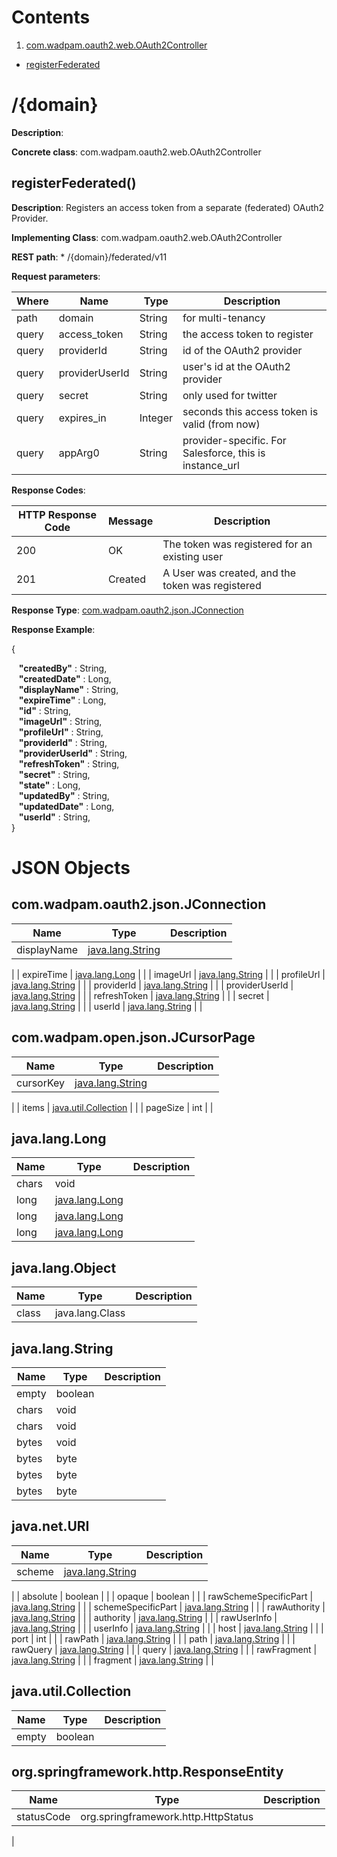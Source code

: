 <!-- Table of Contents ---------------------------------------------------->
Contents
========
1. [com.wadpam.oauth2.web.OAuth2Controller](/${rp})
  * [registerFederated](#registerFederated)

<!-- Resource: /person ---------------------------------------------------->
/{domain}
============

**Description**: 

**Concrete class**: com.wadpam.oauth2.web.OAuth2Controller

<!-- Method: findByName() ---------------------------------------------------->		

registerFederated()
----------------

**Description**: Registers an access token from a separate (federated) OAuth2 Provider.

**Implementing Class**: com.wadpam.oauth2.web.OAuth2Controller

**REST path**: *     /{domain}/federated/v11

**Request parameters**:

| Where | Name | Type | Description |
|-------|------|------|-------------|
| path | domain | String | for multi-tenancy |
| query | access_token | String | the access token to register |
| query | providerId | String | id of the OAuth2 provider |
| query | providerUserId | String | user's id at the OAuth2 provider |
| query | secret | String | only used for twitter |
| query | expires_in | Integer | seconds this access token is valid (from now) |
| query | appArg0 | String | provider-specific. For Salesforce, this is instance_url |


**Response Codes**:

| HTTP Response Code | Message | Description |
|--------------------|---------|-------------|
| 200 | OK | The token was registered for an existing user |
| 201 | Created | A User was created, and the token was registered |

**Response Type**: [com.wadpam.oauth2.json.JConnection](#com.wadpam.oauth2.json.JConnection)

**Response Example**:

{<div>&nbsp;&nbsp;&nbsp;<b>"createdBy"</b>&nbsp;:&nbsp;String,</div><div>&nbsp;&nbsp;&nbsp;<b>"createdDate"</b>&nbsp;:&nbsp;Long,</div><div>&nbsp;&nbsp;&nbsp;<b>"displayName"</b>&nbsp;:&nbsp;String,</div><div>&nbsp;&nbsp;&nbsp;<b>"expireTime"</b>&nbsp;:&nbsp;Long,</div><div>&nbsp;&nbsp;&nbsp;<b>"id"</b>&nbsp;:&nbsp;String,</div><div>&nbsp;&nbsp;&nbsp;<b>"imageUrl"</b>&nbsp;:&nbsp;String,</div><div>&nbsp;&nbsp;&nbsp;<b>"profileUrl"</b>&nbsp;:&nbsp;String,</div><div>&nbsp;&nbsp;&nbsp;<b>"providerId"</b>&nbsp;:&nbsp;String,</div><div>&nbsp;&nbsp;&nbsp;<b>"providerUserId"</b>&nbsp;:&nbsp;String,</div><div>&nbsp;&nbsp;&nbsp;<b>"refreshToken"</b>&nbsp;:&nbsp;String,</div><div>&nbsp;&nbsp;&nbsp;<b>"secret"</b>&nbsp;:&nbsp;String,</div><div>&nbsp;&nbsp;&nbsp;<b>"state"</b>&nbsp;:&nbsp;Long,</div><div>&nbsp;&nbsp;&nbsp;<b>"updatedBy"</b>&nbsp;:&nbsp;String,</div><div>&nbsp;&nbsp;&nbsp;<b>"updatedDate"</b>&nbsp;:&nbsp;Long,</div><div>&nbsp;&nbsp;&nbsp;<b>"userId"</b>&nbsp;:&nbsp;String,</div>}
				

JSON Objects
============

<!-- JSON object: com.wadpam.oauth2.json.JConnection ---------------------------------------------------->		
com.wadpam.oauth2.json.JConnection
------------

| Name | Type | Description |
|------|------|-------------|
| displayName | <a href="api.html#java.lang.String" class="link">java.lang.String</a> | 
 |
| expireTime | <a href="api.html#java.lang.Long" class="link">java.lang.Long</a> | 
 |
| imageUrl | <a href="api.html#java.lang.String" class="link">java.lang.String</a> | 
 |
| profileUrl | <a href="api.html#java.lang.String" class="link">java.lang.String</a> | 
 |
| providerId | <a href="api.html#java.lang.String" class="link">java.lang.String</a> | 
 |
| providerUserId | <a href="api.html#java.lang.String" class="link">java.lang.String</a> | 
 |
| refreshToken | <a href="api.html#java.lang.String" class="link">java.lang.String</a> | 
 |
| secret | <a href="api.html#java.lang.String" class="link">java.lang.String</a> | 
 |
| userId | <a href="api.html#java.lang.String" class="link">java.lang.String</a> | 
 |
<!-- JSON object: com.wadpam.open.json.JCursorPage ---------------------------------------------------->		
com.wadpam.open.json.JCursorPage
------------

| Name | Type | Description |
|------|------|-------------|
| cursorKey | <a href="api.html#java.lang.String" class="link">java.lang.String</a> | 
 |
| items | <a href="api.html#java.util.Collection" class="link">java.util.Collection</a> | 
 |
| pageSize | int | 
 |
<!-- JSON object: java.lang.Long ---------------------------------------------------->		
java.lang.Long
------------

| Name | Type | Description |
|------|------|-------------|
| chars | void |  |
| long | <a href="api.html#java.lang.Long" class="link">java.lang.Long</a> |  |
| long | <a href="api.html#java.lang.Long" class="link">java.lang.Long</a> |  |
| long | <a href="api.html#java.lang.Long" class="link">java.lang.Long</a> |  |
<!-- JSON object: java.lang.Object ---------------------------------------------------->		
java.lang.Object
------------

| Name | Type | Description |
|------|------|-------------|
| class | java.lang.Class |  |
<!-- JSON object: java.lang.String ---------------------------------------------------->		
java.lang.String
------------

| Name | Type | Description |
|------|------|-------------|
| empty | boolean |  |
| chars | void |  |
| chars | void |  |
| bytes | void |  |
| bytes | byte |  |
| bytes | byte |  |
| bytes | byte |  |
<!-- JSON object: java.net.URI ---------------------------------------------------->		
java.net.URI
------------

| Name | Type | Description |
|------|------|-------------|
| scheme | <a href="api.html#java.lang.String" class="link">java.lang.String</a> | 
 |
| absolute | boolean |  |
| opaque | boolean |  |
| rawSchemeSpecificPart | <a href="api.html#java.lang.String" class="link">java.lang.String</a> |  |
| schemeSpecificPart | <a href="api.html#java.lang.String" class="link">java.lang.String</a> | 
 |
| rawAuthority | <a href="api.html#java.lang.String" class="link">java.lang.String</a> |  |
| authority | <a href="api.html#java.lang.String" class="link">java.lang.String</a> | 
 |
| rawUserInfo | <a href="api.html#java.lang.String" class="link">java.lang.String</a> |  |
| userInfo | <a href="api.html#java.lang.String" class="link">java.lang.String</a> | 
 |
| host | <a href="api.html#java.lang.String" class="link">java.lang.String</a> | 
 |
| port | int | 
 |
| rawPath | <a href="api.html#java.lang.String" class="link">java.lang.String</a> |  |
| path | <a href="api.html#java.lang.String" class="link">java.lang.String</a> | 
 |
| rawQuery | <a href="api.html#java.lang.String" class="link">java.lang.String</a> |  |
| query | <a href="api.html#java.lang.String" class="link">java.lang.String</a> | 
 |
| rawFragment | <a href="api.html#java.lang.String" class="link">java.lang.String</a> |  |
| fragment | <a href="api.html#java.lang.String" class="link">java.lang.String</a> | 
 |
<!-- JSON object: java.util.Collection ---------------------------------------------------->		
java.util.Collection
------------

| Name | Type | Description |
|------|------|-------------|
| empty | boolean |  |
<!-- JSON object: org.springframework.http.ResponseEntity ---------------------------------------------------->		
org.springframework.http.ResponseEntity
------------

| Name | Type | Description |
|------|------|-------------|
| statusCode | org.springframework.http.HttpStatus | 
 |

